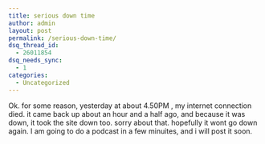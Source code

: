 ```yaml
---
title: serious down time
author: admin
layout: post
permalink: /serious-down-time/
dsq_thread_id:
  - 26011854
dsq_needs_sync:
  - 1
categories:
  - Uncategorized
---
```

Ok. for some reason, yesterday at about 4.50PM , my internet connection died. it came back up about an hour and a half ago, and because it was down, it took the site down too. sorry about that. hopefully it wont go down again. I am going to do a podcast in a few minuites, and i will post it soon.